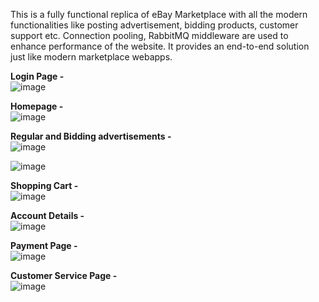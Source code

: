 This is a fully functional replica of eBay Marketplace with all the modern functionalities like posting advertisement, bidding products, customer support etc. 
Connection pooling, RabbitMQ middleware are used to enhance performance of the website.
It provides an end-to-end solution just like modern marketplace webapps.

__Login Page -__ </br>
![image](https://cloud.githubusercontent.com/assets/22826481/20594235/3d458c6c-b1ea-11e6-90d3-9ff1d6865854.png)

__Homepage -__ </br>
![image](https://cloud.githubusercontent.com/assets/22826481/20594199/178c96c8-b1ea-11e6-9723-1009fe7d0c6e.png)

__Regular and Bidding advertisements -__</br>
![image](https://cloud.githubusercontent.com/assets/22826481/20594221/30ab3e70-b1ea-11e6-8131-ef8954d329b6.png)

![image](https://cloud.githubusercontent.com/assets/22826481/20594242/4a456806-b1ea-11e6-9747-c1434e4ceee6.png)

__Shopping Cart -__</br>
![image](https://cloud.githubusercontent.com/assets/22826481/20594258/52e8059a-b1ea-11e6-9f59-b49784c78bcf.png)

__Account Details -__</br>
![image](https://cloud.githubusercontent.com/assets/22826481/20594268/5ec817a6-b1ea-11e6-8055-5c708261dbc3.png)

__Payment Page -__</br>
![image](https://cloud.githubusercontent.com/assets/22826481/20594298/7f01380e-b1ea-11e6-90b6-510ee5a206b5.png)

__Customer Service Page -__</br>
![image](https://cloud.githubusercontent.com/assets/22826481/20594277/6dc55fde-b1ea-11e6-9b50-c255615a9867.png)
